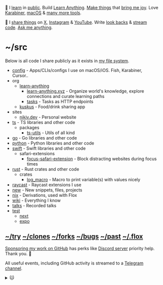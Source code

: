 👋 I [learn](https://wiki.nikiv.dev/sharing/everything-I-know) in [public](https://wiki.nikiv.dev/). Build [Learn Anything](https://github.com/learn-anything/learn-anything.xyz). [Make things](https://nikiv.dev/projects) that [bring me joy](https://nikiv.dev/likes). Love [Karabiner](https://wiki.nikiv.dev/macOS/apps/karabiner/), [macOS](https://github.com/nikitavoloboev/config) & [many more tools](https://wiki.nikiv.dev/sharing/my-workflow).

💛 I [share things](https://wiki.nikiv.dev/sharing/) on [X](https://twitter.com/nikitavoloboev), [Instagram](https://www.instagram.com/nikitavoloboev) & [YouTube](https://www.youtube.com/channel/UCEKqrUfr_FMKIO9XSJS4vDw). Write [look backs](https://wiki.nikiv.dev/looking-back/) & [stream code](https://www.youtube.com/@nikitavoloboev/streams). [Ask me anything](https://github.com/nikitavoloboev/ama).

# ~/src

Below is all code I share publicly as it exists in [my file system](https://wiki.nikiv.dev/unix/my-file-system).

- [config](https://github.com/nikitavoloboev/config) - Apps/CLIs/configs I use on macOS/iOS. Fish, Karabiner, Cursor..
- org
  - [learn-anything](https://github.com/learn-anything)
    - [learn-anything.xyz](https://github.com/learn-anything/learn-anything.xyz) - Organize world's knowledge, explore connections and curate learning paths
    - [tasks](https://github.com/learn-anything/tasks) - Tasks as HTTP endpoints
  - [kuskus](https://github.com/kuskusapp/kuskus) - Food/drink sharing app
- sites
  - [nikiv.dev](https://github.com/nikitavoloboev/nikiv.dev) - Personal website
- [ts](https://github.com/nikitavoloboev/ts) - TS libraries and other code
  - packages
    - [ts-utils](https://github.com/nikitavoloboev/ts-utils) - Utils of all kind
- [go](https://github.com/nikitavoloboev/go) - Go libraries and other code
- [python](https://github.com/nikitavoloboev/python) - Python libraries and other code
- [swift](https://github.com/nikitavoloboev/swift) - Swift libraries and other code
  - safari-extensions
    - [focus-safari-extension](https://github.com/nikitavoloboev/focus-safari-extension) - Block distracting websites during focus times
- [rust](https://github.com/nikitavoloboev/rust) - Rust crates and other code
  - crates
    - [log_macro](https://github.com/nikitavoloboev/log_macro) - Macro to print variable(s) with values nicely
- [raycast](https://github.com/nikitavoloboev/raycast) - Raycast extensions I use
- [new](https://github.com/nikitavoloboev/new) - New snippets, files, projects
- [nix](https://github.com/nikitavoloboev/nix) - Derivations, used with Flox
- [wiki](https://github.com/nikitavoloboev/wiki) - Everything I know
- [talks](https://github.com/nikitavoloboev/talks) - Recorded talks
- [test](https://github.com/nikitavoloboev/test)
  - [next](https://github.com/nikitavoloboev/next)
  - [expo](https://github.com/nikitavoloboev/expo)

## [~/try](https://github.com/nikitavoloboev/try) [~/clones](https://github.com/nikitavoloboev/clones) [~/forks](https://github.com/nikitavoloboev/forks) [~/bugs](https://github.com/nikitavoloboev/bugs) [~/past](https://github.com/nikitavoloboev/past) [~/.flox](https://github.com/nikitavoloboev/.flox)

[Sponsoring my work on GitHub](https://github.com/sponsors/nikitavoloboev) has perks like [Discord server](https://discord.com/invite/TVafwaD23d) priority help. Thank you. 🖤

All useful events, including GitHub activity is streamed to a [Telegram channel](https://t.me/nikivi_log).

<details><summary>🐱</summary>
  <br/>
  <a href="https://nikiv.dev">
    <img width="800" heigth="200" src="https://raw.githubusercontent.com/nikitavoloboev/nikitavoloboev/main/cat.jpg"></img>
  </a>
</details>
